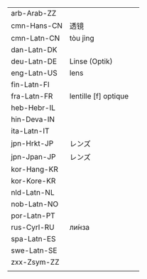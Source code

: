 | | | |
|-|-|-|
| arb-Arab-ZZ |  |  |
| cmn-Hans-CN | 透镜 |  |
| cmn-Latn-CN | tòu jìng |  |
| dan-Latn-DK |  |  |
| deu-Latn-DE | Linse (Optik) |  |
| eng-Latn-US | lens |  |
| fin-Latn-FI |  |  |
| fra-Latn-FR | lentille [f] optique |  |
| heb-Hebr-IL |  |  |
| hin-Deva-IN |  |  |
| ita-Latn-IT |  |  |
| jpn-Hrkt-JP | レンズ |  |
| jpn-Jpan-JP | レンズ |  |
| kor-Hang-KR |  |  |
| kor-Kore-KR |  |  |
| nld-Latn-NL |  |  |
| nob-Latn-NO |  |  |
| por-Latn-PT |  |  |
| rus-Cyrl-RU | ли́нза |  |
| spa-Latn-ES |  |  |
| swe-Latn-SE |  |  |
| zxx-Zsym-ZZ |  |  |
|  |  |  |